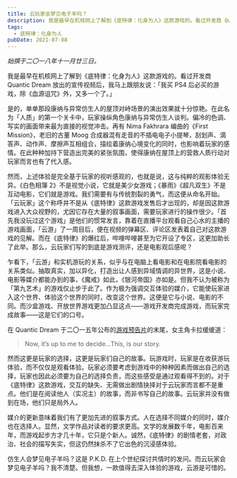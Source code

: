 ```yaml
---
title: 云玩家会梦见电子羊吗？
description: 我是最早在机核网上了解到《底特律：化身为人》这款游戏的。看过开发商 Quantic Dream 放出的宣传视频后，我马上跟朋友说：「我买 PS4 后必买的游戏，除《血源诅咒》外，又多一个了。」
tags:
  - 底特律：化身为人
pubDate: 2021-07-08
---
```


_始撰于二〇一八年十一月廿三日。_

我是最早在机核网上了解到《底特律：化身为人》这款游戏的。看过开发商 Quantic Dream 放出的宣传视频后，我马上跟朋友说：「我买 PS4 后必买的游戏，除《血源诅咒》外，又多一个了。」

是的，单单那段康纳与异常仿生人的屋顶对峙场景的演出效果就十分惊艳。在此名为「人质」的第一个关卡中，玩家操纵角色康纳与异常仿生人谈判。偏冷的色调、写实的画面带来最为直接的视觉冲击。再有 Nima Fakhrara 编曲的《First Mission》，老旧的古董 Moog 合成器混有走音的不插电电子小提琴，刮划声、滴答声、动作声、摩擦声互相组合，描绘着康纳心境变化的同时，也影响着玩家的感情。在此种种加持下营造出完美的紧张氛围，使得康纳在屋顶上的营救人质行动对玩家而言也有了代入感。

然而，上述体验是完全基于玩家的视听感观的，也就是说，这与纯粹的<span class="heti-em">观影</span>体验无异。《白色相簿 2》不是<span class="heti-em">视觉小说</span>，它就是美少女游戏；《暴雨》《超凡双生》不是<span class="heti-em">互动电影</span>，它们就是游戏。我们需要有与传统割裂的勇气，而这便从命名开始。「云玩家」这个称呼并不是从《底特律》这款游戏发售后才出现的，却是因这款游戏进入大众视野的，尤因它存在大量的叙事画面，需要玩家进行的操作很少。「首先我没玩过这个游戏」是他们的惯常发言，靠着在直播平台观看自己心水的主播的游戏画面，「云游」了一周目后，便在视频的弹幕区、评论区发表着自己对这款游戏的见解。而在《底特律》的爆红后，哔哩哔哩甚至为它开设了专区，这更加助长了此举。那么，云玩家们写的到底是游戏测评，还是电影观后感呢？

乍看下，「云游」和实机游玩的关系，似乎与在电脑上看电影和在电影院看电影的关系类似。抽取真实，加以异化，打造出让人感到异域情调的异世界，这是小说、电影等媒介都能办到的事，《魔戒》如此，《银河帝国》亦如是。但我不认为被称为「第九艺术」的游戏仅止步于此了。作为极为强调交互体验的媒介，它能使玩家进入这个世界、体验这个世界的同时，改变这个世界。这便是它与小说、电影的不同。而沙盒游戏、开放世界游戏更加凸显这点——游戏开发商完成游戏，而玩家完成故事——这是它们的口号。

在 Quantic Dream 于二〇一五年公布的[游戏预告片](https://www.youtube.com/watch?v=Pelrr__9qx8)的末尾，女主角卡拉缓缓道：

> Now, it’s up to me to decide…This, is our story.

然而这更是玩家的选择，这更是玩家们自己的故事。玩游戏时，玩家是在收获<span class="heti-em">游玩体验</span>，而不仅仅是<span class="heti-em">观看体验</span>。玩家必须要考虑到游戏中的种种因素而做出自己的选择，玩家也因此必须要为自己的选择负责，而这些感受是通过<span class="heti-em">观看</span>得不到的。对于《底特律》这款游戏，交互的缺失、无需做出剧情抉择对于云玩家而言都不是重点。他们是在<span class="heti-em">阅读</span>他人（实况主）的故事，而非<span class="heti-em">书写</span>自己的故事。云玩家并没有做到<span class="heti-em">在场</span>，他们只是局外人。

媒介的更新意味着我们有了更加先进的叙事方式。人在选择不同媒介的同时，媒介也在选择人。显然，文学作品对读者的要求更高。文学的发展数千年，电影百来年，而游戏起步方才几十年，它只是个新人。诚然，《底特律》的剧情老套，对政治、社会的描写失实，但这仍然抹杀不了它出色的沉浸感体验。

仿生人会梦见电子羊吗？这是 P.K.D. 在上个世纪探讨共情时的发问。而云玩家会梦见电子羊吗？我不清楚。但我想，一款值得去深入体验的游戏，云游是可惜的。